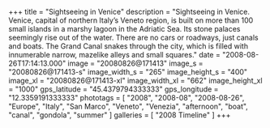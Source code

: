+++
title = "Sightseeing in Venice"
description = "Sightseeing in Venice. Venice, capital of northern Italy’s Veneto region, is built on more than 100 small islands in a marshy lagoon in the Adriatic Sea. Its stone palaces seemingly rise out of the water. There are no cars or roadways, just canals and boats. The Grand Canal snakes through the city, which is filled with innumerable narrow, mazelike alleys and small squares."
date = "2008-08-26T17:14:13.000"
image = "20080826@171413"
image_s = "20080826@171413-s"
image_width_s = "265"
image_height_s = "400"
image_xl = "20080826@171413-xl"
image_width_xl = "662"
image_height_xl = "1000"
gps_latitude = "45.4379794333333"
gps_longitude = "12.3359191333333"
phototags = [ "2008", "2008-08", "2008-08-26", "Europe", "Italy", "San Marco", "Veneto", "Venezia", "afternoon", "boat", "canal", "gondola", "summer" ]
galleries = [ "2008 Timeline" ]
+++
